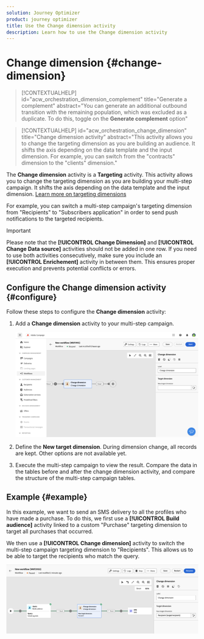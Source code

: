 ```yaml
---
solution: Journey Optimizer
product: journey optimizer
title: Use the Change dimension activity
description: Learn how to use the Change dimension activity
---
```

# Change dimension {#change-dimension}

>[!CONTEXTUALHELP]
>id="acw_orchestration_dimension_complement"
>title="Generate a complement"
>abstract="You can generate an additional outbound transition with the remaining population, which was excluded as a duplicate. To do this, toggle on the **Generate complement** option"

>[!CONTEXTUALHELP]
>id="acw_orchestration_change_dimension"
>title="Change dimension activity"
>abstract="This activity allows you to change the targeting dimension as you are building an audience. It shifts the axis depending on the data template and the input dimension. For example, you can switch from the "contracts" dimension to the "clients" dimension."

The **Change dimension** activity is a **Targeting** activity. This activity allows you to change the targeting dimension as you are building your multi-step campaign. It shifts the axis depending on the data template and the input dimension. [Learn more on targeting dimensions](../../audience/about-recipients.md#targeting-dimensions)

For example, you can switch a multi-step campaign's targeting dimension from "Recipients" to "Subscribers application" in order to send push notifications to the targeted recipients.

>[!IMPORTANT]
>
>Please note that the **[!UICONTROL Change Dimension]** and **[!UICONTROL Change Data source]** activities should not be added in one row. If you need to use both activities consecutively, make sure you include an **[!UICONTROL Enrichement]** activity in between them. This ensures proper execution and prevents potential conflicts or errors.

## Configure the Change dimension activity {#configure}

Follow these steps to configure the **Change dimension** activity:

1. Add a **Change dimension** activity to your multi-step campaign.

   ![](../assets/workflow-change-dimension.png)

1. Define the **New target dimension**. During dimension change, all records are kept. Other options are not available yet. 

1. Execute the multi-step campaign to view the result. Compare the data in the tables before and after the change dimension activity, and compare the structure of the multi-step campaign tables.

## Example {#example}

In this example, we want to send an SMS delivery to all the profiles who have made a purchase. To do this, we first use a **[!UICONTROL Build audience]** activity linked to a custom "Purchase" targeting dimension to target all purchases that occurred.

We then use a **[!UICONTROL Change dimension]** activity to switch the multi-step campaign targeting dimension to "Recipients". This allows us to be able to target the recipients who match the query.

![](../assets/workflow-change-dimension-example.png)
